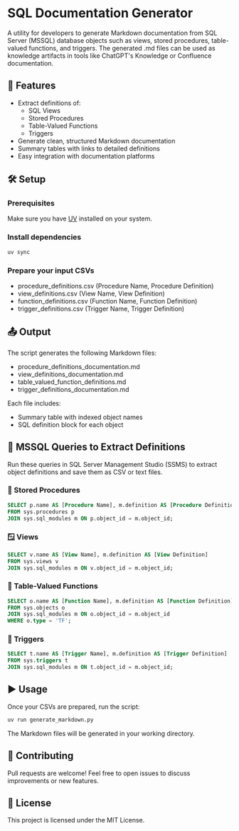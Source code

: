 # SQL Documentation Generator

A utility for developers to generate Markdown documentation from SQL Server (MSSQL) database objects such as views, stored procedures, table-valued functions, and triggers. The generated .md files can be used as knowledge artifacts in tools like ChatGPT's Knowledge or Confluence documentation.

## 🚀 Features

- Extract definitions of:
  - SQL Views
  - Stored Procedures
  - Table-Valued Functions
  - Triggers
- Generate clean, structured Markdown documentation
- Summary tables with links to detailed definitions
- Easy integration with documentation platforms

## 🛠️ Setup

### Prerequisites
Make sure you have [UV](https://github.com/astral-sh/uv) installed on your system.

### Install dependencies 
```bash
uv sync
```

### Prepare your input CSVs

- procedure_definitions.csv (Procedure Name, Procedure Definition)
- view_definitions.csv (View Name, View Definition)
- function_definitions.csv (Function Name, Function Definition)
- trigger_definitions.csv (Trigger Name, Trigger Definition)

## 📤 Output

The script generates the following Markdown files:

- procedure_definitions_documentation.md
- view_definitions_documentation.md
- table_valued_function_definitions.md
- trigger_definitions_documentation.md

Each file includes:

- Summary table with indexed object names
- SQL definition block for each object

## 🧾 MSSQL Queries to Extract Definitions

Run these queries in SQL Server Management Studio (SSMS) to extract object definitions and save them as CSV or text files.

### 🧮 Stored Procedures
```sql 
SELECT p.name AS [Procedure Name], m.definition AS [Procedure Definition] 
FROM sys.procedures p 
JOIN sys.sql_modules m ON p.object_id = m.object_id;
```

### 🪟 Views
```sql 
SELECT v.name AS [View Name], m.definition AS [View Definition] 
FROM sys.views v 
JOIN sys.sql_modules m ON v.object_id = m.object_id;
```

### 🧩 Table-Valued Functions
```sql 
SELECT o.name AS [Function Name], m.definition AS [Function Definition] 
FROM sys.objects o 
JOIN sys.sql_modules m ON o.object_id = m.object_id 
WHERE o.type = 'TF';
```

### 🧷 Triggers
```sql 
SELECT t.name AS [Trigger Name], m.definition AS [Trigger Definition] 
FROM sys.triggers t 
JOIN sys.sql_modules m ON t.object_id = m.object_id;
```

## ▶️ Usage

Once your CSVs are prepared, run the script:

```bash 
uv run generate_markdown.py
```

The Markdown files will be generated in your working directory.

## 🤝 Contributing

Pull requests are welcome! Feel free to open issues to discuss improvements or new features.

## 📄 License

This project is licensed under the MIT License.